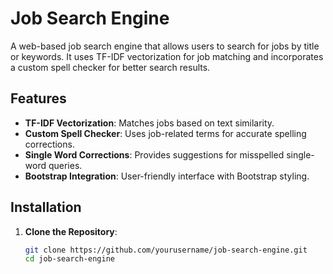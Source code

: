 # Job Search Engine

A web-based job search engine that allows users to search for jobs by title or keywords. It uses TF-IDF vectorization for job matching and incorporates a custom spell checker for better search results.

## Features

- **TF-IDF Vectorization**: Matches jobs based on text similarity.
- **Custom Spell Checker**: Uses job-related terms for accurate spelling corrections.
- **Single Word Corrections**: Provides suggestions for misspelled single-word queries.
- **Bootstrap Integration**: User-friendly interface with Bootstrap styling.

## Installation

1. **Clone the Repository**:
   ```bash
   git clone https://github.com/yourusername/job-search-engine.git
   cd job-search-engine

